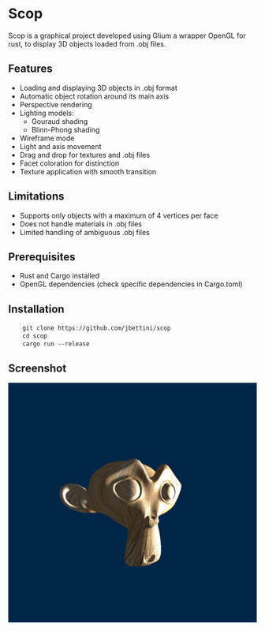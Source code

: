 # Scop

Scop is a graphical project developed using Glium a wrapper OpenGL for rust, to display 3D objects loaded from .obj files.

## Features

-   Loading and displaying 3D objects in .obj format
-   Automatic object rotation around its main axis
-   Perspective rendering
-   Lighting models:
    -    Gouraud shading
    -    Blinn-Phong shading
-   Wireframe mode
-   Light and axis movement
-   Drag and drop for textures and .obj files
-   Facet coloration for distinction
-   Texture application with smooth transition

## Limitations

-   Supports only objects with a maximum of 4 vertices per face
-   Does not handle materials in .obj files
-   Limited handling of ambiguous .obj files

## Prerequisites

-   Rust and Cargo installed
-   OpenGL dependencies (check specific dependencies in Cargo.toml)

## Installation

```
    git clone https://github.com/jbettini/scop
    cd scop
    cargo run --release
```

## Screenshot 

![](./screenshots/1.png)

